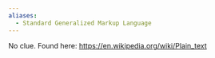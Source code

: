 ```yaml
---
aliases:
  - Standard Generalized Markup Language
---
```

No clue. Found here: https://en.wikipedia.org/wiki/Plain_text